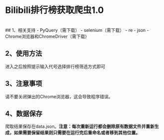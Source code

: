# Bilibili排行榜获取爬虫1.0
<br>
## 1、相关支持
- PyQuery（需下载）
- selenium（需下载）
- re
- json
- Chrome浏览器和ChromeDriver（需下载）

## 2、使用方法
进入之后按照提示输入代号选择排行榜筛选方式即可

## 3、注意事项
请不要关闭弹出的Chrome浏览器，这会导致程序错误。

## 4、数据保存
爬取结果保存在data.json。**注意：每次重新运行都会删除原有数据文件并重新生成，如果需要保留结果则只需要在运行完后重命名或者移到其他位置。**